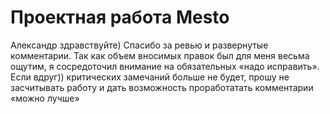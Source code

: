 # Проектная работа Mesto
Александр здравствуйте)
Спасибо за ревью и развернутые комментарии.
Так как объем вносимых правок был для меня весьма ощутим, я сосредоточил
внимание на обязательных «надо исправить». Если вдруг)) критических замечаний больше не будет, прошу не засчитывать работу и дать возможность проработатать комментарии «можно лучше»


